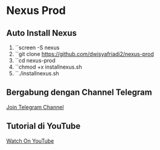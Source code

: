 # Nexus Prod
## Auto Install Nexus

1. ``screen -S nexus
2. ``git clone https://github.com/dwisyafriadi2/nexus-prod
3. ``cd nexus-prod
4. ``chmod +x installnexus.sh
5. ``./installnexus.sh

## Bergabung dengan Channel Telegram
[Join Telegram Channel](https://t.me/dasarpemulung)

## Tutorial di YouTube
[Watch On YouTube](https://www.youtube.com/@dasarpemulung)
